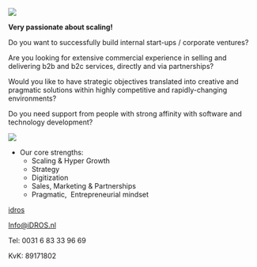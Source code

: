![](https://idros.nl/wp-content/uploads/2024/01/image003.jpg)

**Very passionate about scaling!**

Do you want to successfully build internal start-ups / corporate ventures?

Are you looking for extensive commercial experience in selling and delivering b2b and b2c services, directly and via partnerships?

Would you like to have strategic objectives translated into creative and pragmatic solutions within highly competitive and rapidly-changing environments?

Do you need support from people with strong affinity with software and technology development?

![](https://idros.nl/wp-content/uploads/2024/01/image002.jpg)

- Our core strengths:
  - Scaling & Hyper Growth
  - Strategy
  - Digitization
  - Sales, Marketing & Partnerships
  - Pragmatic,  Entrepreneurial mindset

[idros](https://idros.nl/)

[Info@iDROS.nl](mailto:Info@iDros.nl)

Tel: 0031 6 83 33 96 69

KvK: 89171802